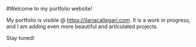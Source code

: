 #Welcome to my portfolio website! 

My portfolio is visible @ https://ilariacallegari.com.
It is a work in progress, and I am adding even more beautiful and articulated projects. 

Stay tuned!
